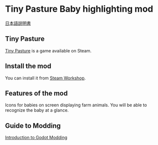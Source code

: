 # Tiny Pasture Baby highlighting mod

[日本語説明書](https://github.com/rinjugatla/TinyPasture-baby_highlighting/blob/main/README-ja.md)

## Tiny Pasture

[Tiny Pasture](https://store.steampowered.com/app/3167550/_/) is a game available on Steam.

## Install the mod

You can install it from [Steam Workshop](https://steamcommunity.com/sharedfiles/filedetails/?id=3487016277).

## Features of the mod

Icons for babies on screen displaying farm animals.
You will be able to recognize the baby at a glance.

## Guide to Modding

[Introduction to Godot Modding](https://zenn.dev/rinjugatla/articles/92907e2c033c2f)
